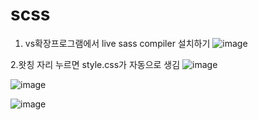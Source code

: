 # scss

1. vs확장프로그램에서 
live sass compiler  설치하기
![image](https://github.com/yunshinhee/scss/assets/145514638/e619f04a-8a47-4ba6-a068-8f2f590324de)

2.왓칭 자리 누르면 style.css가 자동으로 생김
![image](https://github.com/yunshinhee/scss/assets/145514638/008fbfaf-4346-410b-ba61-a3e7412f6416)


![image](https://github.com/yunshinhee/scss/assets/145514638/9d5ea207-e9a0-4fa0-b2d2-a7666c2741a8)


![image](https://github.com/yunshinhee/scss/assets/145514638/632f3fe7-90cf-46b9-82b9-878f756733e7)


